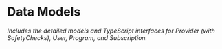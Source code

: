 # **Data Models**

*Includes the detailed models and TypeScript interfaces for Provider (with SafetyChecks), User, Program, and Subscription.*